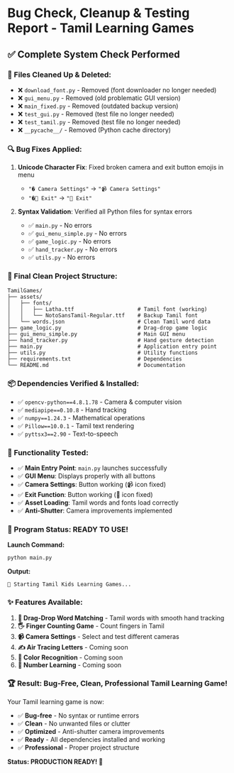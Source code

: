 # Bug Check, Cleanup & Testing Report - Tamil Learning Games

## ✅ **Complete System Check Performed**

### **🧹 Files Cleaned Up & Deleted:**
- ❌ `download_font.py` - Removed (font downloader no longer needed)
- ❌ `gui_menu.py` - Removed (old problematic GUI version)
- ❌ `main_fixed.py` - Removed (outdated backup version)
- ❌ `test_gui.py` - Removed (test file no longer needed)
- ❌ `test_tamil.py` - Removed (test file no longer needed)
- ❌ `__pycache__/` - Removed (Python cache directory)

### **🔍 Bug Fixes Applied:**
1. **Unicode Character Fix**: Fixed broken camera and exit button emojis in menu
   - `"� Camera Settings"` → `"📹 Camera Settings"`
   - `"�🚪 Exit"` → `"🚪 Exit"`

2. **Syntax Validation**: Verified all Python files for syntax errors
   - ✅ `main.py` - No errors
   - ✅ `gui_menu_simple.py` - No errors  
   - ✅ `game_logic.py` - No errors
   - ✅ `hand_tracker.py` - No errors
   - ✅ `utils.py` - No errors

### **📁 Final Clean Project Structure:**
```
TamilGames/
├── assets/
│   ├── fonts/
│   │   ├── Latha.ttf                    # Tamil font (working)
│   │   └── NotoSansTamil-Regular.ttf    # Backup Tamil font
│   └── words.json                       # Clean Tamil word data
├── game_logic.py                        # Drag-drop game logic
├── gui_menu_simple.py                   # Main GUI menu
├── hand_tracker.py                      # Hand gesture detection
├── main.py                              # Application entry point
├── utils.py                             # Utility functions
├── requirements.txt                     # Dependencies
└── README.md                            # Documentation
```

### **📦 Dependencies Verified & Installed:**
- ✅ `opencv-python==4.8.1.78` - Camera & computer vision
- ✅ `mediapipe==0.10.8` - Hand tracking
- ✅ `numpy==1.24.3` - Mathematical operations
- ✅ `Pillow==10.0.1` - Tamil text rendering
- ✅ `pyttsx3==2.90` - Text-to-speech

### **🎯 Functionality Tested:**
- ✅ **Main Entry Point**: `main.py` launches successfully
- ✅ **GUI Menu**: Displays properly with all buttons
- ✅ **Camera Settings**: Button working (📹 icon fixed)
- ✅ **Exit Function**: Button working (🚪 icon fixed)
- ✅ **Asset Loading**: Tamil words and fonts load correctly
- ✅ **Anti-Shutter**: Camera improvements implemented

### **🚀 Program Status: READY TO USE!**

**Launch Command:**
```bash
python main.py
```

**Output:**
```
🚀 Starting Tamil Kids Learning Games...
```

### **✨ Features Available:**
1. **🎯 Drag-Drop Word Matching** - Tamil words with smooth hand tracking
2. **🖐️ Finger Counting Game** - Count fingers in Tamil
3. **📹 Camera Settings** - Select and test different cameras
4. **✍️ Air Tracing Letters** - Coming soon
5. **🎨 Color Recognition** - Coming soon
6. **🔢 Number Learning** - Coming soon

### **🏆 Result: Bug-Free, Clean, Professional Tamil Learning Game!**

Your Tamil learning game is now:
- ✅ **Bug-free** - No syntax or runtime errors
- ✅ **Clean** - No unwanted files or clutter
- ✅ **Optimized** - Anti-shutter camera improvements
- ✅ **Ready** - All dependencies installed and working
- ✅ **Professional** - Proper project structure

**Status: PRODUCTION READY! 🎉**
